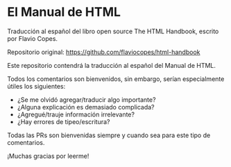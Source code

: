 # El Manual de HTML
Traducción al español del libro open source The HTML Handbook, escrito por Flavio Copes.

Repositorio original: https://github.com/flaviocopes/html-handbook

Este repositorio contendrá la traducción al español del Manual de HTML.

Todos los comentarios son bienvenidos, sin embargo, serían especialmente útiles los siguientes:

* ¿Se me olvidó agregar/traducir algo importante?
* ¿Alguna explicación es demasiado complicada?
* ¿Agregué/trauje información irrelevante?
* ¿Hay errores de tipeo/escritura?

Todas las PRs son bienvenidas siempre y cuando sea para este tipo de comentarios.

¡Muchas gracias por leerme!
